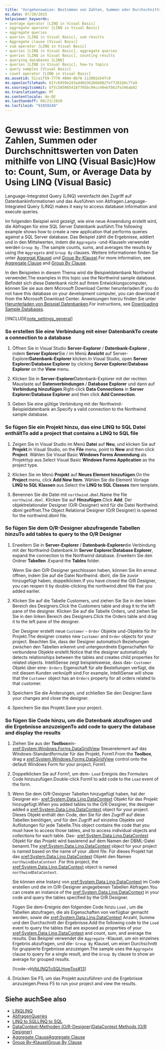 ```yaml
---
title: 'Vorgehensweise: Bestimmen von Zahlen, Summen oder Durchschnittswerten von Daten mithilfe von LINQ'
ms.date: 07/20/2015
helpviewer_keywords:
- average operator [LINQ in Visual Basic]
- aggregate operator [LINQ in Visual Basic]
- aggregate queries
- queries [LINQ in Visual Basic], sum results
- Aggregate clause [Visual Basic]
- sum operator [LINQ in Visual Basic]
- queries [LINQ in Visual Basic], aggregate queries
- queries [LINQ in Visual Basic], counting results
- querying databases [LINQ]
- queries [LINQ in Visual Basic], how-to topics
- query samples [Visual Basic]
- count operator [LINQ in Visual Basic]
ms.assetid: 51ca1f59-7770-4884-8b76-113002e54fc0
ms.openlocfilehash: 617c6959e2d3add6d36266b0827ef7281b0c77a9
ms.sourcegitcommit: bf5c5850654187705bc94cc40ebfb62fe346ab02
ms.translationtype: MT
ms.contentlocale: de-DE
ms.lasthandoff: 09/23/2020
ms.locfileid: "91059248"
---
```

# <a name="how-to-count-sum-or-average-data-by-using-linq-visual-basic"></a><span data-ttu-id="23678-102">Gewusst wie: Bestimmen von Zahlen, Summen oder Durchschnittswerten von Daten mithilfe von LINQ (Visual Basic)</span><span class="sxs-lookup"><span data-stu-id="23678-102">How to: Count, Sum, or Average Data by Using LINQ (Visual Basic)</span></span>

<span data-ttu-id="23678-103">Language-Integrated Query (LINQ) vereinfacht den Zugriff auf Datenbankinformationen und das Ausführen von Abfragen.</span><span class="sxs-lookup"><span data-stu-id="23678-103">Language-Integrated Query (LINQ) makes it easy to access database information and execute queries.</span></span>  
  
 <span data-ttu-id="23678-104">Im folgenden Beispiel wird gezeigt, wie eine neue Anwendung erstellt wird, die Abfragen für eine SQL Server Datenbank ausführt.</span><span class="sxs-lookup"><span data-stu-id="23678-104">The following example shows how to create a new application that performs queries against a SQL Server database.</span></span> <span data-ttu-id="23678-105">Das Beispiel zählt die Ergebnisse, addiert und in den Mittelwerten, indem die `Aggregate` -und-Klauseln verwendet werden `Group By` .</span><span class="sxs-lookup"><span data-stu-id="23678-105">The sample counts, sums, and averages the results by using the `Aggregate` and `Group By` clauses.</span></span> <span data-ttu-id="23678-106">Weitere Informationen finden Sie unter [Aggregat Klausel](../../../language-reference/queries/aggregate-clause.md) und [Group By-Klausel](../../../language-reference/queries/group-by-clause.md).</span><span class="sxs-lookup"><span data-stu-id="23678-106">For more information, see [Aggregate Clause](../../../language-reference/queries/aggregate-clause.md) and [Group By Clause](../../../language-reference/queries/group-by-clause.md).</span></span>  
  
 <span data-ttu-id="23678-107">In den Beispielen in diesem Thema wird die Beispieldatenbank Northwind verwendet.</span><span class="sxs-lookup"><span data-stu-id="23678-107">The examples in this topic use the Northwind sample database.</span></span> <span data-ttu-id="23678-108">Befindet sich diese Datenbank nicht auf Ihrem Entwicklungscomputer, können Sie sie aus dem Microsoft Download Center herunterladen.</span><span class="sxs-lookup"><span data-stu-id="23678-108">If you do not have this database on your development computer, you can download it from the Microsoft Download Center.</span></span> <span data-ttu-id="23678-109">Anweisungen hierzu finden Sie unter [Herunterladen von Beispiel Datenbanken](../../../../framework/data/adonet/sql/linq/downloading-sample-databases.md).</span><span class="sxs-lookup"><span data-stu-id="23678-109">For instructions, see [Downloading Sample Databases](../../../../framework/data/adonet/sql/linq/downloading-sample-databases.md).</span></span>  
  
[!INCLUDE[note_settings_general](~/includes/note-settings-general-md.md)]  
  
### <a name="to-create-a-connection-to-a-database"></a><span data-ttu-id="23678-110">So erstellen Sie eine Verbindung mit einer Datenbank</span><span class="sxs-lookup"><span data-stu-id="23678-110">To create a connection to a database</span></span>  
  
1. <span data-ttu-id="23678-111">Öffnen Sie in Visual Studio **Server-Explorer** / **Datenbank-Explorer** , indem **Server Explorer**Sie / im Menü **Ansicht** auf Server-Explorer**Datenbank-Explorer** klicken.</span><span class="sxs-lookup"><span data-stu-id="23678-111">In Visual Studio, open **Server Explorer**/**Database Explorer** by clicking **Server Explorer**/**Database Explorer** on the **View** menu.</span></span>  
  
2. <span data-ttu-id="23678-112">Klicken Sie in **Server-Explorer**Datenbank-Explorer mit der rechten Maustaste auf **Datenverbindungen** / **Database Explorer** und dann auf **Verbindung hinzufügen**.</span><span class="sxs-lookup"><span data-stu-id="23678-112">Right-click **Data Connections** in **Server Explorer**/**Database Explorer** and then click **Add Connection**.</span></span>  
  
3. <span data-ttu-id="23678-113">Geben Sie eine gültige Verbindung mit der Northwind-Beispieldatenbank an.</span><span class="sxs-lookup"><span data-stu-id="23678-113">Specify a valid connection to the Northwind sample database.</span></span>  
  
### <a name="to-add-a-project-that-contains-a-linq-to-sql-file"></a><span data-ttu-id="23678-114">So fügen Sie ein Projekt hinzu, das eine LINQ to SQL Datei enthält</span><span class="sxs-lookup"><span data-stu-id="23678-114">To add a project that contains a LINQ to SQL file</span></span>  
  
1. <span data-ttu-id="23678-115">Zeigen Sie in Visual Studio im Menü **Datei** auf **Neu**, und klicken Sie auf **Projekt**.</span><span class="sxs-lookup"><span data-stu-id="23678-115">In Visual Studio, on the **File** menu, point to **New** and then click **Project**.</span></span> <span data-ttu-id="23678-116">Wählen Sie Visual Basic **Windows Forms Anwendung** als Projekttyp aus.</span><span class="sxs-lookup"><span data-stu-id="23678-116">Select Visual Basic **Windows Forms Application** as the project type.</span></span>  
  
2. <span data-ttu-id="23678-117">Klicken Sie im Menü **Projekt** auf **Neues Element hinzufügen**.</span><span class="sxs-lookup"><span data-stu-id="23678-117">On the **Project** menu, click **Add New Item**.</span></span> <span data-ttu-id="23678-118">Wählen Sie die Element Vorlage **LINQ to SQL Klassen** aus.</span><span class="sxs-lookup"><span data-stu-id="23678-118">Select the **LINQ to SQL Classes** item template.</span></span>  
  
3. <span data-ttu-id="23678-119">Benennen Sie die Datei mit `northwind.dbml`.</span><span class="sxs-lookup"><span data-stu-id="23678-119">Name the file `northwind.dbml`.</span></span> <span data-ttu-id="23678-120">Klicken Sie auf **Hinzufügen**.</span><span class="sxs-lookup"><span data-stu-id="23678-120">Click **Add**.</span></span> <span data-ttu-id="23678-121">Der objektrelationaler Designer (O/R-Designer) wird für die Datei Northwind. dbml geöffnet.</span><span class="sxs-lookup"><span data-stu-id="23678-121">The Object Relational Designer (O/R Designer) is opened for the northwind.dbml file.</span></span>  
  
### <a name="to-add-tables-to-query-to-the-or-designer"></a><span data-ttu-id="23678-122">So fügen Sie dem O/R-Designer abzufragende Tabellen hinzu</span><span class="sxs-lookup"><span data-stu-id="23678-122">To add tables to query to the O/R Designer</span></span>  
  
1. <span data-ttu-id="23678-123">Erweitern Sie in **Server-Explorer** / **Datenbank-Explorer**die Verbindung mit der Northwind-Datenbank.</span><span class="sxs-lookup"><span data-stu-id="23678-123">In **Server Explorer**/**Database Explorer**, expand the connection to the Northwind database.</span></span> <span data-ttu-id="23678-124">Erweitern Sie den Ordner **Tabellen** .</span><span class="sxs-lookup"><span data-stu-id="23678-124">Expand the **Tables** folder.</span></span>  
  
     <span data-ttu-id="23678-125">Wenn Sie den O/R-Designer geschlossen haben, können Sie ihn erneut öffnen, indem Sie auf die Datei Northwind. dbml, die Sie zuvor hinzugefügt haben, doppelklicken.</span><span class="sxs-lookup"><span data-stu-id="23678-125">If you have closed the O/R Designer, you can reopen it by double-clicking the northwind.dbml file that you added earlier.</span></span>  
  
2. <span data-ttu-id="23678-126">Klicken Sie auf die Tabelle Customers, und ziehen Sie Sie in den linken Bereich des Designers.</span><span class="sxs-lookup"><span data-stu-id="23678-126">Click the Customers table and drag it to the left pane of the designer.</span></span> <span data-ttu-id="23678-127">Klicken Sie auf die Tabelle Orders, und ziehen Sie Sie in den linken Bereich des Designers.</span><span class="sxs-lookup"><span data-stu-id="23678-127">Click the Orders table and drag it to the left pane of the designer.</span></span>  
  
     <span data-ttu-id="23678-128">Der Designer erstellt neue `Customer` - `Order` Objekte und-Objekte für Ihr Projekt.</span><span class="sxs-lookup"><span data-stu-id="23678-128">The designer creates new `Customer` and `Order` objects for your project.</span></span> <span data-ttu-id="23678-129">Beachten Sie, dass der Designer automatisch Beziehungen zwischen den Tabellen erkennt und untergeordnete Eigenschaften für verbundene Objekte erstellt.</span><span class="sxs-lookup"><span data-stu-id="23678-129">Notice that the designer automatically detects relationships between the tables and creates child properties for related objects.</span></span> <span data-ttu-id="23678-130">IntelliSense zeigt beispielsweise, dass das- `Customer` Objekt über eine- `Orders` Eigenschaft für alle Bestellungen verfügt, die mit diesem Kunden verknüpft sind.</span><span class="sxs-lookup"><span data-stu-id="23678-130">For example, IntelliSense will show that the `Customer` object has an `Orders` property for all orders related to that customer.</span></span>  
  
3. <span data-ttu-id="23678-131">Speichern Sie die Änderungen, und schließen Sie den Designer.</span><span class="sxs-lookup"><span data-stu-id="23678-131">Save your changes and close the designer.</span></span>  
  
4. <span data-ttu-id="23678-132">Speichern Sie das Projekt.</span><span class="sxs-lookup"><span data-stu-id="23678-132">Save your project.</span></span>  
  
### <a name="to-add-code-to-query-the-database-and-display-the-results"></a><span data-ttu-id="23678-133">So fügen Sie Code hinzu, um die Datenbank abzufragen und die Ergebnisse anzuzeigen</span><span class="sxs-lookup"><span data-stu-id="23678-133">To add code to query the database and display the results</span></span>  
  
1. <span data-ttu-id="23678-134">Ziehen Sie aus der **Toolbox**ein- <xref:System.Windows.Forms.DataGridView> Steuerelement auf das Windows-Standardformular für das Projekt, Form1.</span><span class="sxs-lookup"><span data-stu-id="23678-134">From the **Toolbox**, drag a <xref:System.Windows.Forms.DataGridView> control onto the default Windows Form for your project, Form1.</span></span>  
  
2. <span data-ttu-id="23678-135">Doppelklicken Sie auf Form1, um dem- `Load` Ereignis des Formulars Code hinzuzufügen.</span><span class="sxs-lookup"><span data-stu-id="23678-135">Double-click Form1 to add code to the `Load` event of the form.</span></span>  
  
3. <span data-ttu-id="23678-136">Wenn Sie dem O/R-Designer Tabellen hinzugefügt haben, hat der Designer ein- <xref:System.Data.Linq.DataContext> Objekt für das Projekt hinzugefügt.</span><span class="sxs-lookup"><span data-stu-id="23678-136">When you added tables to the O/R Designer, the designer added a <xref:System.Data.Linq.DataContext> object for your project.</span></span> <span data-ttu-id="23678-137">Dieses Objekt enthält den Code, den Sie für den Zugriff auf diese Tabellen benötigen, und für den Zugriff auf einzelne Objekte und Auflistungen für jede Tabelle.</span><span class="sxs-lookup"><span data-stu-id="23678-137">This object contains the code that you must have to access those tables, and to access individual objects and collections for each table.</span></span> <span data-ttu-id="23678-138">Das- <xref:System.Data.Linq.DataContext> Objekt für das Projekt wird basierend auf dem Namen der DBML-Datei benannt.</span><span class="sxs-lookup"><span data-stu-id="23678-138">The <xref:System.Data.Linq.DataContext> object for your project is named based on the name of your .dbml file.</span></span> <span data-ttu-id="23678-139">Für dieses Projekt hat das <xref:System.Data.Linq.DataContext> Objekt den Namen `northwindDataContext` .</span><span class="sxs-lookup"><span data-stu-id="23678-139">For this project, the <xref:System.Data.Linq.DataContext> object is named `northwindDataContext`.</span></span>  
  
     <span data-ttu-id="23678-140">Sie können eine Instanz von <xref:System.Data.Linq.DataContext> im Code erstellen und die im O/R-Designer angegebenen Tabellen Abfragen.</span><span class="sxs-lookup"><span data-stu-id="23678-140">You can create an instance of the <xref:System.Data.Linq.DataContext> in your code and query the tables specified by the O/R Designer.</span></span>  
  
     <span data-ttu-id="23678-141">Fügen Sie dem-Ereignis den folgenden Code hinzu `Load` , um die Tabellen abzufragen, die als Eigenschaften von verfügbar gemacht werden, sowie die <xref:System.Data.Linq.DataContext> Anzahl, Summe und den Durchschnitt der Ergebnisse.</span><span class="sxs-lookup"><span data-stu-id="23678-141">Add the following code to the `Load` event to query the tables that are exposed as properties of your <xref:System.Data.Linq.DataContext> and count, sum, and average the results.</span></span> <span data-ttu-id="23678-142">Das Beispiel verwendet die `Aggregate` -Klausel, um ein einzelnes Ergebnis abzufragen, und die- `Group By` Klausel, um einen Durchschnitt für gruppierte Ergebnisse anzuzeigen.</span><span class="sxs-lookup"><span data-stu-id="23678-142">The sample uses the `Aggregate` clause to query for a single result, and the `Group By` clause to show an average for grouped results.</span></span>  
  
     [!code-vb[VbLINQToSQLHowTos#13](~/samples/snippets/visualbasic/VS_Snippets_VBCSharp/VbLINQtoSQLHowTos/VB/Form6.vb#13)]  
  
4. <span data-ttu-id="23678-143">Drücken Sie F5, um das Projekt auszuführen und die Ergebnisse anzuzeigen.</span><span class="sxs-lookup"><span data-stu-id="23678-143">Press F5 to run your project and view the results.</span></span>  
  
## <a name="see-also"></a><span data-ttu-id="23678-144">Siehe auch</span><span class="sxs-lookup"><span data-stu-id="23678-144">See also</span></span>

- [<span data-ttu-id="23678-145">LINQ</span><span class="sxs-lookup"><span data-stu-id="23678-145">LINQ</span></span>](index.md)
- [<span data-ttu-id="23678-146">Abfragen</span><span class="sxs-lookup"><span data-stu-id="23678-146">Queries</span></span>](../../../language-reference/queries/index.md)
- [<span data-ttu-id="23678-147">LINQ to SQL</span><span class="sxs-lookup"><span data-stu-id="23678-147">LINQ to SQL</span></span>](../../../../framework/data/adonet/sql/linq/index.md)
- [<span data-ttu-id="23678-148">DataContext-Methoden (O/R-Designer)</span><span class="sxs-lookup"><span data-stu-id="23678-148">DataContext Methods (O/R Designer)</span></span>](/visualstudio/data-tools/datacontext-methods-o-r-designer)
- [<span data-ttu-id="23678-149">Aggregate Clause</span><span class="sxs-lookup"><span data-stu-id="23678-149">Aggregate Clause</span></span>](../../../language-reference/queries/aggregate-clause.md)
- [<span data-ttu-id="23678-150">Group By-Klausel</span><span class="sxs-lookup"><span data-stu-id="23678-150">Group By Clause</span></span>](../../../language-reference/queries/group-by-clause.md)
